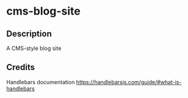 # cms-blog-site

## Description

A CMS-style blog site

## Credits

Handlebars documentation
https://handlebarsjs.com/guide/#what-is-handlebars
